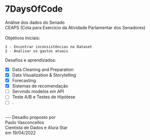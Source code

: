 # 7DaysOfCode

Análise dos dados do Senado<br>
CEAPS (Cota para Exercício da Atividade Parlamentar dos Senadores)<br><br>
Objetivos iniciais:<br>

	1 - Encontrar inconsistências no Dataset
	2 - Analisar os gastos atuais

Desafios e aprendizados:<br>

- [x] Data Cleaning and Preparation
- [x] Data Visualization & Storytelling
- [x] Forecasting
- [X] Sistemas de recomendação
- [ ] Servindo modelos em API
- [ ] Teste A/B e Testes de Hipótese
- [ ] .

<br>
---
Desadio proposto por<br>
Paulo Vasconcellos<br>
Cientista de Dados e Alura Star<br>
em 19/04/2022